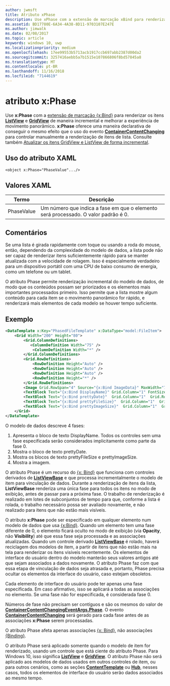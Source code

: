 ```yaml
---
author: jwmsft
title: Atributo xPhase
description: Use xPhase com a extensão de marcação xBind para renderizar os itens ListView e GridView de maneira incremental e melhorar a experiência de movimento panorâmico.
ms.assetid: BD17780E-6A34-4A38-8D11-9703107E247E
ms.author: jimwalk
ms.date: 02/08/2017
ms.topic: article
keywords: windows 10, uwp
ms.localizationpriority: medium
ms.openlocfilehash: 17ee99553b5713acb1917ccb697abb2387d00da2
ms.sourcegitcommit: 3257416aebb5a7b1515e107866806f8bd57845a8
ms.translationtype: MT
ms.contentlocale: pt-BR
ms.lasthandoff: 11/16/2018
ms.locfileid: "7144619"
---
```

# <a name="xphase-attribute"></a>atributo x:Phase


Use **x:Phase** com a [extensão de marcação {x:Bind}](x-bind-markup-extension.md) para renderizar os itens [**ListView**](https://msdn.microsoft.com/library/windows/apps/br242878) e [**GridView**](https://msdn.microsoft.com/library/windows/apps/br242705) de maneira incremental e melhorar a experiência de movimento panorâmico. **x:Phase** oferece uma maneira declarativa de conseguir o mesmo efeito que o uso do evento [**ContainerContentChanging**](https://msdn.microsoft.com/library/windows/apps/dn298914) para controlar manualmente a renderização de itens de lista. Consulte também [Atualizar os itens GridView e ListView de forma incremental](../debug-test-perf/optimize-gridview-and-listview.md#update-items-incrementally).

## <a name="xaml-attribute-usage"></a>Uso do atributo XAML


``` syntax
<object x:Phase="PhaseValue".../>
```

## <a name="xaml-values"></a>Valores XAML


| Termo | Descrição |
|------|-------------|
| PhaseValue | Um número que indica a fase em que o elemento será processado. O valor padrão é 0. | 

## <a name="remarks"></a>Comentários

Se uma lista é girada rapidamente com toque ou usando a roda do mouse, então, dependendo da complexidade do modelo de dados, a lista pode não ser capaz de renderizar itens suficientemente rápido para se manter atualizada com a velocidade de rolagem. Isso é especialmente verdadeiro para um dispositivo portátil com uma CPU de baixo consumo de energia, como um telefone ou um tablet.

O atributo Phase permite renderização incremental do modelo de dados, de modo que os conteúdos possam ser priorizados e os elementos mais importantes processados primeiro. Isso permite que a lista mostre algum conteúdo para cada item se o movimento panorâmico for rápido, e renderizará mais elementos de cada modelo se houver tempo suficiente.

## <a name="example"></a>Exemplo

```xml
<DataTemplate x:Key="PhasedFileTemplate" x:DataType="model:FileItem">
    <Grid Width="200" Height="80">
        <Grid.ColumnDefinitions>
           <ColumnDefinition Width="75" />
            <ColumnDefinition Width="*" />
        </Grid.ColumnDefinitions>
        <Grid.RowDefinitions>
            <RowDefinition Height="Auto" />
            <RowDefinition Height="Auto" />
            <RowDefinition Height="Auto" />
            <RowDefinition Height="*" />
        </Grid.RowDefinitions>
        <Image Grid.RowSpan="4" Source="{x:Bind ImageData}" MaxWidth="70" MaxHeight="70" x:Phase="3"/>
        <TextBlock Text="{x:Bind DisplayName}" Grid.Column="1" FontSize="12"/>
        <TextBlock Text="{x:Bind prettyDate}"  Grid.Column="1"  Grid.Row="1" FontSize="12" x:Phase="1"/>
        <TextBlock Text="{x:Bind prettyFileSize}"  Grid.Column="1"  Grid.Row="2" FontSize="12" x:Phase="2"/>
        <TextBlock Text="{x:Bind prettyImageSize}"  Grid.Column="1"  Grid.Row="3" FontSize="12" x:Phase="2"/>
    </Grid>
</DataTemplate>
```

O modelo de dados descreve 4 fases:

1.  Apresenta o bloco de texto DisplayName. Todos os controles sem uma fase especificada serão considerados implicitamente como parte da fase 0.
2.  Mostra o bloco de texto prettyDate.
3.  Mostra os blocos de texto prettyFileSize e prettyImageSize.
4.  Mostra a imagem.

O atributo Phase é um recurso do [{x: Bind}](x-bind-markup-extension.md) que funciona com controles derivados de [**ListViewBase**](https://msdn.microsoft.com/library/windows/apps/br242879) e que processa incrementalmente o modelo de item para vinculação de dados. Durante a renderização de itens da lista, **ListViewBase** renderiza uma única fase para todos os itens no modo de exibição, antes de passar para a próxima fase. O trabalho de renderização é realizado em lotes de subconjuntos de tempo para que, conforme a lista é rolada, o trabalho necessário possa ser avaliado novamente, e não realizado para itens que não estão mais visíveis.

O atributo **x:Phase** pode ser especificado em qualquer elemento num modelo de dados que usa [{x:Bind}](x-bind-markup-extension.md). Quando um elemento tem uma fase diferente de 0, o elemento ficará oculto no modo de exibição (via **Opacity**, não **Visibility**) até que essa fase seja processada e as associações atualizadas. Quando um controle derivado [**ListViewBase**](https://msdn.microsoft.com/library/windows/apps/br242879) é rolado, haverá reciclagem dos modelos de item, a partir de itens que não estão mais na tela para renderizar os itens visíveis recentemente. Os elementos de interface do usuário dentro do modelo manterão seus valores antigos até que sejam associados a dados novamente. O atributo Phase faz com que essa etapa de vinculação de dados seja atrasada e, portanto, Phase precisa ocultar os elementos da interface do usuário, caso estejam obsoletos.

Cada elemento de interface do usuário pode ter apenas uma fase especificada. Em caso afirmativo, isso se aplicará a todas as associações no elemento. Se uma fase não for especificada, é considerada fase 0.

Números de fase não precisam ser contíguos e são os mesmos do valor de [**ContainerContentChangingEventArgs.Phase**](https://msdn.microsoft.com/library/windows/apps/dn298493). O evento [**ContainerContentChanging**](https://msdn.microsoft.com/library/windows/apps/dn298914) será gerado para cada fase antes de as associações **x:Phase** serem processadas.

O atributo Phase afeta apenas associações [{x: Bind}](x-bind-markup-extension.md), não associações [{Binding}](binding-markup-extension.md).

O atributo Phase será aplicado somente quando o modelo de item for renderizado, usando um controle que está ciente do atributo Phase. Para Windows 10, isso significa [**ListView**](https://msdn.microsoft.com/library/windows/apps/br242878) e [**GridView**](https://msdn.microsoft.com/library/windows/apps/br242705). O atributo Phase não será aplicado aos modelos de dados usados em outros controles de item, ou para outros cenários, como as seções [**ContentTemplate**](https://msdn.microsoft.com/library/windows/apps/br209369) ou [**Hub**](https://msdn.microsoft.com/library/windows/apps/dn251843), nesses casos, todos os elementos de interface do usuário serão dados associados ao mesmo tempo.

